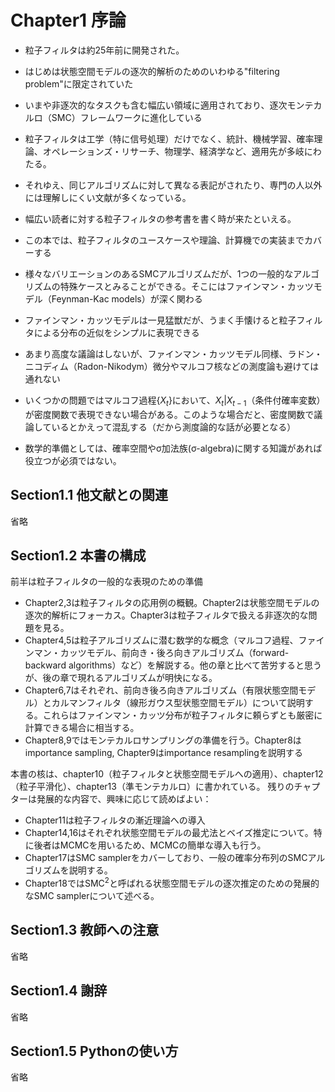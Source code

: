 # Chapter1 序論
- 粒子フィルタは約25年前に開発された。
- はじめは状態空間モデルの逐次的解析のためのいわゆる"filtering problem"に限定されていた
- いまや非逐次的なタスクも含む幅広い領域に適用されており、逐次モンテカルロ（SMC）フレームワークに進化している
- 粒子フィルタは工学（特に信号処理）だけでなく、統計、機械学習、確率理論、オペレーションズ・リサーチ、物理学、経済学など、適用先が多岐にわたる。
- それゆえ、同じアルゴリズムに対して異なる表記がされたり、専門の人以外には理解しにくい文献が多くなっている。
- 幅広い読者に対する粒子フィルタの参考書を書く時が来たといえる。
- この本では、粒子フィルタのユースケースや理論、計算機での実装までカバーする

- 様々なバリエーションのあるSMCアルゴリズムだが、1つの一般的なアルゴリズムの特殊ケースとみることができる。そこにはファインマン・カッツモデル（Feynman-Kac models）が深く関わる
- ファインマン・カッツモデルは一見猛獣だが、うまく手懐けると粒子フィルタによる分布の近似をシンプルに表現できる
- あまり高度な議論はしないが、ファインマン・カッツモデル同様、ラドン・ニコディム（Radon-Nikodym）微分やマルコフ核などの測度論も避けては通れない
- いくつかの問題ではマルコフ過程$\{X_t\}$において、$X_t|X_{t-1}$（条件付確率変数）が密度関数で表現できない場合がある。このような場合だと、密度関数で議論しているとかえって混乱する（だから測度論的な話が必要となる）
- 数学的準備としては、確率空間やσ加法族(σ-algebra)に関する知識があれば役立つが必須ではない。

## Section1.1 他文献との関連
省略

## Section1.2 本書の構成
前半は粒子フィルタの一般的な表現のための準備  

- Chapter2,3は粒子フィルタの応用例の概観。Chapter2は状態空間モデルの逐次的解析にフォーカス。Chapter3は粒子フィルタで扱える非逐次的な問題を見る。
- Chapter4,5は粒子アルゴリズムに潜む数学的な概念（マルコフ過程、ファインマン・カッツモデル、前向き・後ろ向きアルゴリズム（forward-backward algorithms）など）を解説する。他の章と比べて苦労すると思うが、後の章で現れるアルゴリズムが明快になる。
- Chapter6,7はそれぞれ、前向き後ろ向きアルゴリズム（有限状態空間モデル）とカルマンフィルタ（線形ガウス型状態空間モデル）について説明する。これらはファインマン・カッツ分布が粒子フィルタに頼らずとも厳密に計算できる場合に相当する。
- Chapter8,9ではモンテカルロサンプリングの準備を行う。Chapter8はimportance sampling, Chapter9はimportance resamplingを説明する

本書の核は、chapter10（粒子フィルタと状態空間モデルへの適用）、chapter12（粒子平滑化）、chapter13（準モンテカルロ）に書かれている。
残りのチャプターは発展的な内容で、興味に応じて読めばよい：  

- Chapter11は粒子フィルタの漸近理論への導入
- Chapter14,16はそれぞれ状態空間モデルの最尤法とベイズ推定について。特に後者はMCMCを用いるため、MCMCの簡単な導入も行う。
- Chapter17はSMC samplerをカバーしており、一般の確率分布列のSMCアルゴリズムを説明する。
- Chapter18では$\text{SMC}^2$と呼ばれる状態空間モデルの逐次推定のための発展的なSMC samplerについて述べる。

## Section1.3 教師への注意
省略
## Section1.4 謝辞
省略
## Section1.5 Pythonの使い方
省略